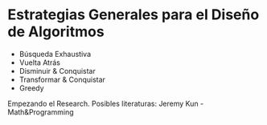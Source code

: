 # Estrategias Generales para el Diseño de Algoritmos

- Búsqueda Exhaustiva
- Vuelta Atrás
- Disminuir & Conquistar
- Transformar & Conquistar
- Greedy

Empezando el Research.
Posibles literaturas: Jeremy Kun - Math&Programming
